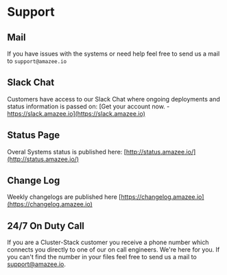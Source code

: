 # Support

## Mail
If you have issues with the systems or need help feel free to send us a mail to `support@amazee.io`

## Slack Chat
Customers have access to our Slack Chat where ongoing deployments and status information is passed on: [Get your account now. - https://slack.amazee.io](https://slack.amazee.io)

## Status Page
Overal Systems status is published here:  [http://status.amazee.io/](http://status.amazee.io/)

## Change Log
Weekly changelogs are published here [https://changelog.amazee.io](https://changelog.amazee.io)

## 24/7 On Duty Call
If you are a Cluster-Stack customer you receive a phone number which connects you directly to one of our on call engineers. We're here for you. If you can't find the number in your files feel free to send us a mail to support@amazee.io.
